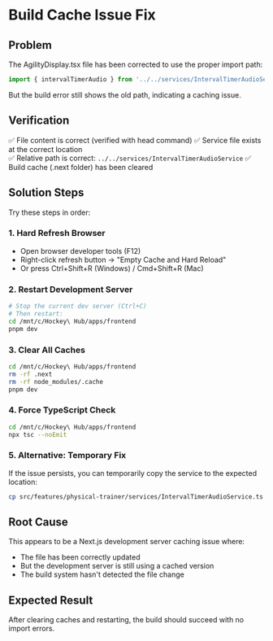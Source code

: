 # Build Cache Issue Fix

## Problem
The AgilityDisplay.tsx file has been corrected to use the proper import path:
```typescript
import { intervalTimerAudio } from '../../services/IntervalTimerAudioService';
```

But the build error still shows the old path, indicating a caching issue.

## Verification
✅ File content is correct (verified with head command)
✅ Service file exists at the correct location  
✅ Relative path is correct: `../../services/IntervalTimerAudioService`
✅ Build cache (.next folder) has been cleared

## Solution Steps

Try these steps in order:

### 1. Hard Refresh Browser
- Open browser developer tools (F12)
- Right-click refresh button → "Empty Cache and Hard Reload"
- Or press Ctrl+Shift+R (Windows) / Cmd+Shift+R (Mac)

### 2. Restart Development Server
```bash
# Stop the current dev server (Ctrl+C)
# Then restart:
cd /mnt/c/Hockey\ Hub/apps/frontend
pnpm dev
```

### 3. Clear All Caches
```bash
cd /mnt/c/Hockey\ Hub/apps/frontend
rm -rf .next
rm -rf node_modules/.cache
pnpm dev
```

### 4. Force TypeScript Check
```bash
cd /mnt/c/Hockey\ Hub/apps/frontend
npx tsc --noEmit
```

### 5. Alternative: Temporary Fix
If the issue persists, you can temporarily copy the service to the expected location:
```bash
cp src/features/physical-trainer/services/IntervalTimerAudioService.ts src/features/physical-trainer/services/intervalTimerAudio.ts
```

## Root Cause
This appears to be a Next.js development server caching issue where:
- The file has been correctly updated
- But the development server is still using a cached version
- The build system hasn't detected the file change

## Expected Result
After clearing caches and restarting, the build should succeed with no import errors.